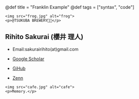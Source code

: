 @def title = "Franklin Example"
@def tags = ["syntax", "code"]

~~~
<img src="frog.jpg" alt="frog">
<p>@TSUKUBA BREWERY🐸🍺</p>
~~~
## Rihito Sakurai (櫻井 理人)

- Email:sakurairihito(at)gmail.com

- [Google Scholar](https://scholar.google.com/citations?hl=ja&authuser=1&user=IKqeswsAAAAJ)

- [GiHub](https://github.com/sakurairihito)

- [Zenn](https://zenn.dev/rihitosakurai)

~~~
<img src="cafe.jpg" alt="cafe">
<p>Memory.</p>
~~~ 